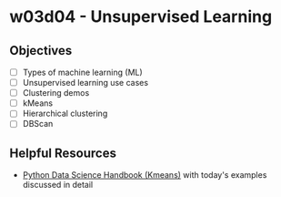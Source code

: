 # w03d04 - Unsupervised Learning

## Objectives 
- [ ] Types of machine learning (ML)
- [ ] Unsupervised learning use cases
- [ ] Clustering demos
- [ ] kMeans
- [ ] Hierarchical clustering
- [ ] DBScan

## Helpful Resources
- [Python Data Science Handbook (Kmeans)](https://jakevdp.github.io/PythonDataScienceHandbook/05.11-k-means.html) with today's examples discussed in detail